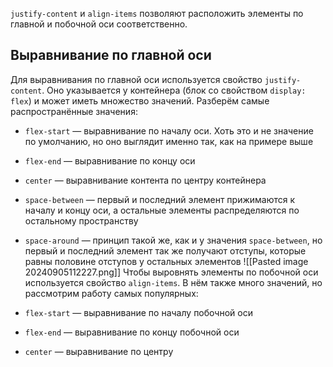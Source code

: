 `justify-content` и `align-items` позволяют расположить элементы по главной и побочной оси соответственно.

## Выравнивание по главной оси

Для выравнивания по главной оси используется свойство `justify-content`. Оно указывается у контейнера (блок со свойством `display: flex`) и может иметь множество значений. Разберём самые распространённые значения:

- `flex-start` — выравнивание по началу оси. Хоть это и не значение по умолчанию, но оно выглядит именно так, как на примере выше
- `flex-end` — выравнивание по концу оси
- `center` — выравнивание контента по центру контейнера
- `space-between` — первый и последний элемент прижимаются к началу и концу оси, а остальные элементы распределяются по остальному пространству
- `space-around` — принцип такой же, как и у значения `space-between`, но первый и последний элемент так же получают отступы, которые равны половине отступов у остальных элементов
![[Pasted image 20240905112227.png]]
Чтобы выровнять элементы по побочной оси используется свойство `align-items`. В нём также много значений, но рассмотрим работу самых популярных:

- `flex-start` — выравнивание по началу побочной оси
- `flex-end` — выравнивание по концу побочной оси
- `center` — выравнивание по центру